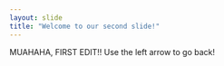 ```yaml
---
layout: slide
title: "Welcome to our second slide!"
---
```

MUAHAHA, FIRST EDIT!!
Use the left arrow to go back!
